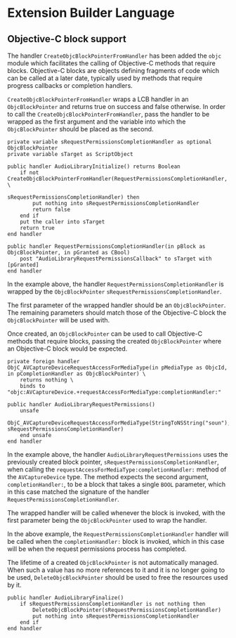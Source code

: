 # Extension Builder Language

## Objective-C block support

The handler `CreateObjcBlockPointerFromHandler` has been added the `objc` module
which facilitates the calling of Objective-C methods that require blocks.
Objective-C blocks are objects defining fragments of code which can be called at
a later date, typically used by methods that require progress callbacks or
completion handlers.

`CreateObjcBlockPointerFromHandler` wraps a LCB handler in an `ObjcBlockPointer`
and returns true on success and false otherwise. In order to call the
`CreateObjcBlockPointerFromHandler`, pass the handler to be wrapped as the first
argument and the variable into which the `ObjcBlockPointer` should be placed as
the second.

	private variable sRequestPermissionsCompletionHandler as optional ObjcBlockPointer
	private variable sTarget as ScriptObject

	public handler AudioLibraryInitialize() returns Boolean
		if not CreateObjcBlockPointerFromHandler(RequestPermissionsCompletionHandler, \
													sRequestPermissionsCompletionHandler) then
			put nothing into sRequestPermissionsCompletionHandler
			return false
		end if
		put the caller into sTarget
		return true
	end handler

	public handler RequestPermissionsCompletionHandler(in pBlock as ObjcBlockPointer, in pGranted as CBool)
		post "AudioLibraryRequestPermissionsCallback" to sTarget with [pGranted]
	end handler

In the example above, the handler `RequestPermissionsCompletionHandler` is
wrapped by the `ObjcBlockPointer` `sRequestPermissionsCompletionHandler`.

The first parameter of the wrapped handler should be an `ObjcBlockPointer`. The
remaining parameters should match those of the Objective-C block the
`ObjcBlockPointer` will be used with.

Once created, an `ObjcBlockPointer` can be used to call Objective-C methods that
require blocks, passing the created `ObjcBlockPointer` where an Objective-C
block would be expected.

	private foreign handler ObjC_AVCaptureDeviceRequestAccessForMediaType(in pMediaType as ObjcId, in pCompletionHandler as ObjcBlockPointer) \
		returns nothing \
		binds to "objc:AVCaptureDevice.+requestAccessForMediaType:completionHandler:"

	public handler AudioLibraryRequestPermissions()
		unsafe
			ObjC_AVCaptureDeviceRequestAccessForMediaType(StringToNSString("soun"), sRequestPermissionsCompletionHandler)
		end unsafe
	end handler

In the example above, the handler `AudioLibraryRequestPermissions` uses the
previously created block pointer, `sRequestPermissionsCompletionHandler`, when
calling the `requestAccessForMediaType:completionHandler:` method of the
`AVCaptureDevice` type. The method expects the second argument,
`completionHandler:`, to be a block that takes a single `BOOL` parameter, which
in this case matched the signature of the handler
`RequestPermissionsCompletionHandler`.

The wrapped handler will be called whenever the block is invoked, with the first
parameter being the `ObjcBlockPointer` used to wrap the handler.

In the above example, the `RequestPermissionsCompletionHandler` handler will be
called when the `completionHandler:` block is invoked, which in this case will
be when the request permissions process has completed.

The lifetime of a created `ObjcBlockPointer` is not automatically managed. When
such a value has no more references to it and it is no longer going to be used,
`DeleteObjcBlockPointer` should be used to free the resources used by it.

	public handler AudioLibraryFinalize()
		if sRequestPermissionsCompletionHandler is not nothing then
			DeleteObjcBlockPointer(sRequestPermissionsCompletionHandler)
			put nothing into sRequestPermissionsCompletionHandler
		end if
	end handler
